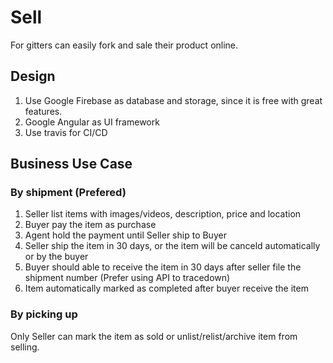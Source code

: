 # Sell

For gitters can easily fork and sale their product online.

## Design
1. Use Google Firebase as database and storage, since it is free with great features.
2. Google Angular as UI framework
3. Use travis for CI/CD

## Business Use Case

### By shipment (Prefered)
1. Seller list items with images/videos, description, price and location
2. Buyer pay the item as purchase
3. Agent hold the payment until Seller ship to Buyer
4. Seller ship the item in 30 days, or the item will be canceld automatically or by the buyer
5. Buyer should able to receive the item in 30 days after seller file the shipment number (Prefer using API to tracedown)
6. Item automatically marked as completed after buyer receive the item

### By picking up
Only Seller can mark the item as sold or unlist/relist/archive item from selling.
